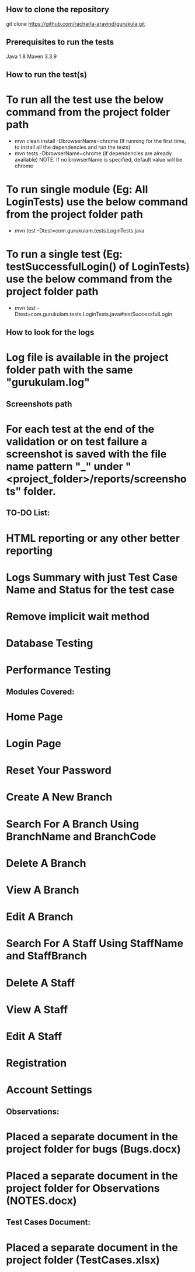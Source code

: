 ## How to clone the repository

git clone https://github.com/racharla-aravind/gurukula.git

## Prerequisites to run the tests
Java 1.8
Maven 3.3.9

## How to run the test(s)

# To run all the test use the below command from the project folder path
 - mvn clean install -DbrowserName=chrome (If running for the first time, to install all the dependencies and run the tests)
 - mvn tests -DbrowserName=chrome (if dependencies are already available)
 NOTE: If no browserName is specified, default value will be chrome
 
# To run single module (Eg: All LoginTests) use the below command from the project folder path
 - mvn test -Dtest=com.gurukulam.tests.LoginTests.java 
 
 # To run a single test (Eg: testSuccessfulLogin() of LoginTests) use the below command from the project folder path
 - mvn test -Dtest=com.gurukulam.tests.LoginTests.java#testSuccessfulLogin

## How to look for the logs
# Log file is available in the project folder path with the same "gurukulam.log"

## Screenshots path
# For each test at the end of the validation or on test failure a screenshot is saved with the file name pattern "<ModuleName>_<TestCaesName>" under "<project_folder>/reports/screenshots" folder.

## TO-DO List:
# HTML reporting or any other better reporting 
# Logs Summary with just Test Case Name and Status for the test case
# Remove implicit wait method
# Database Testing
# Performance Testing

## Modules Covered:
# Home Page
# Login Page
# Reset Your Password
# Create A New Branch
# Search For A Branch Using BranchName and BranchCode
# Delete A Branch
# View A Branch 
# Edit A Branch
# Search For A Staff Using StaffName and StaffBranch
# Delete A Staff
# View A Staff 
# Edit A Staff
# Registration
# Account Settings

## Observations:
# Placed a separate document in the project folder for bugs (Bugs.docx)
# Placed a separate document in the project folder for Observations (NOTES.docx)

## Test Cases Document: 
# Placed a separate document in the project folder (TestCases.xlsx)
